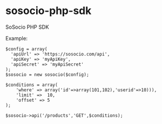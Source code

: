 sosocio-php-sdk
===============

SoSocio PHP SDK

Example:

```
$config = array(
  'apiUrl' => 'https://sosocio.com/api',
  'apiKey' => 'myApiKey',
  'apiSecret' => 'myApiSecret'
);
$sosocio = new sosocio($config);

$conditions = array(
	'where' => array('id'=>array(101,102),'userid'=>10))),
	'limit' => 	10,
	'offset' => 5
);

$sosocio->api('/products','GET',$conditions);
```
